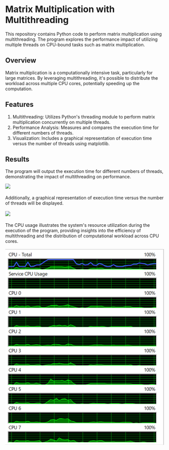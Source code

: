 # Matrix Multiplication with Multithreading
This repository contains Python code to perform matrix multiplication using multithreading. The program explores the performance impact of utilizing multiple threads on CPU-bound tasks such as matrix multiplication.

## Overview
Matrix multiplication is a computationally intensive task, particularly for large matrices. By leveraging multithreading, it's possible to distribute the workload across multiple CPU cores, potentially speeding up the computation.

## Features
1. Multithreading: Utilizes Python's threading module to perform matrix multiplication concurrently on multiple threads.
2. Performance Analysis: Measures and compares the execution time for different numbers of threads.
3. Visualization: Includes a graphical representation of execution time versus the number of threads using matplotlib.

## Results
The program will output the execution time for different numbers of threads, demonstrating the impact of multithreading on performance. 

<img src="https://github.com/aarushijain-24/Multi-Threading/assets/144267641/49849fad-10f9-4a1f-b4ac-a6274122fbf2" width="500"/>
</br>
</br>
Additionally, a graphical representation of execution time versus the number of threads will be displayed.
</br>
</br>
<img src="https://github.com/aarushijain-24/Multi-Threading/assets/144267641/cc5853f0-2419-4034-810b-7b92e2cf44f7" width="750"/>
</br>
</br>
The CPU usage illustrates the system's resource utilization during the execution of the program, providing insights into the efficiency of multithreading and the distribution of computational workload across CPU cores.

</br>
</br>
<img src="https://github.com/aarushijain-24/Multi-Threading/blob/main/CPU_usage.png" width="600"/>
